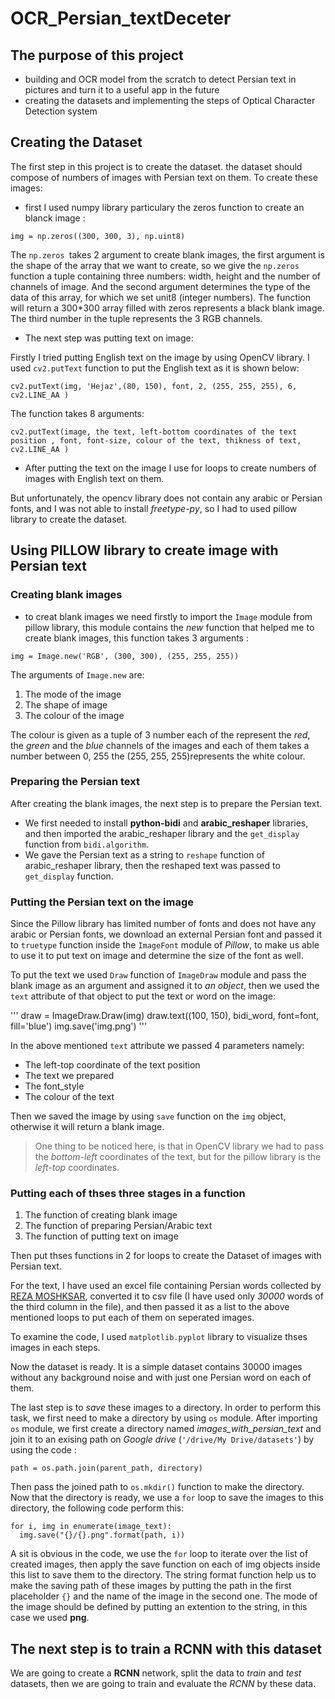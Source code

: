 # OCR_Persian_textDeceter

## The purpose of this project
* building and OCR model from the scratch to detect Persian text in pictures and turn it to a useful app in the future
* creating the datasets and implementing the steps of Optical Character Detection system


## Creating the Dataset
The first step in this project is to create the dataset. the dataset should compose of numbers of images with Persian text on them. To create these images:


+ first I used numpy library particulary the zeros function to create an blanck image :

`img = np.zeros((300, 300, 3), np.uint8)`

The `np.zeros `takes 2 argument to create blank images, the first argument is the shape of the array that we want to create, so we give the `np.zeros` function a  tuple containing three numbers: width, height and the number of channels of image. And the second argument determines the type of the data of this array, for which we set unit8 (integer numbers). The function will return a 300*300 array filled with zeros represents a black blank image. The third number in the tuple represents the 3 RGB channels.

+ The next step was putting text on image:


Firstly I tried putting English text on the image by using OpenCV library. I used `cv2.putText` function to put the English text as it is shown below:


`cv2.putText(img, 'Hejaz',(80, 150), font, 2, (255, 255, 255), 6, cv2.LINE_AA )`


The function takes 8 arguments:


`cv2.putText(image, the text, left-bottom coordinates of the text position , font, font-size, colour of the text, thikness of text, cv2.LINE_AA )`

+ After putting the text on the image I use for loops to create numbers of images with English text on them. 

But unfortunately, the opencv library does not contain any arabic or Persian fonts, and I was not able to install *freetype-py*, so I had to used pillow library to create the dataset.


## Using PILLOW library to create image with Persian text

### Creating blank images

- to creat blank images we need firstly to import the `Image` module from pillow library, this module contains the *new* function that helped me to create blank images, this function takes 3 arguments :


`img = Image.new('RGB', (300, 300), (255, 255, 255))`


The arguments of `Image.new` are:
 
 1. The mode of the image
 2. The shape of image 
 3. The colour of the image 
     
The colour is given as a tuple of 3 number each of the represent the *red*, the *green* and the *blue* channels of the images and each of them takes a number between 0, 255
the (255, 255, 255)represents the white colour.


### Preparing the Persian text
After creating the blank images, the next step is to prepare the Persian text.


  * We first needed to install **python-bidi** and __arabic_reshaper__ libraries, and then imported the arabic_reshaper library and the `get_display` function from `bidi.algorithm`. 
* We gave the Persian text as a string to `reshape` function of arabic_reshaper library, then the reshaped text was passed to `get_display` function.


### Putting the Persian text on the image
Since the Pillow library has limited number of fonts and does not have any arabic or Persian fonts, we download an external Persian font and passed it to `truetype` function inside the `ImageFont` module of *Pillow*, to make us able to use it to put text on image and determine the size of the font as well.


To put the text we used `Draw` function of `ImageDraw` module and pass the blank image as an argument and assigned it to *an object*, then we used the `text` attribute of that object to put the text or word on the image:

'''
draw = ImageDraw.Draw(img)
draw.text((100, 150), bidi_word, font=font, fill='blue')
img.save('img.png')
'''
       

In the above mentioned `text` attribute we passed 4 parameters namely:


- The left-top coordinate of the text position 
- The text we prepared 
- The font_style 
- The colour of the text


Then we saved the image by using `save` function on the `img` object, otherwise it will return a blank image. 


> One thing to be noticed here, is that in OpenCV library we had to pass the *bottom-left* coordinates of the text, but for the pillow library is the *left-top* coordinates.

### Putting each of thses three stages in a function 
 1. The function of creating blank image
 2. The function of preparing Persian/Arabic text
 3. The function of putting text on image

Then put thses functions in 2 for loops to create the Dataset of images with Persian text.


For the text, I have used an excel file containing Persian words collected by [REZA MOSHKSAR](https://groups.google.com/forum/#!topic/persian-computing/qM5NxAr344M), converted it to csv file (I have used only *30000* words of the third column in the file), and then passed it as a list to the above mentioned loops to put each of them on seperated images.


To examine the code, I used `matplotlib.pyplot` library to visualize thses images in each steps.


Now the dataset is ready. It is a simple dataset contains 30000 images without any background noise and with just one Persian word on each of them.

The last step is to *save* these images to a directory. In order to perform this task, we first need to make a directory by using `os` module. After importing `os` module, we first create a directory named *images_with_persian_text* and join it to an exising path on *Google drive* (`'/drive/My Drive/datasets'`) by using the code :

`path = os.path.join(parent_path, directory)`

Then  pass the joined path to `os.mkdir()` function to make the directory. Now that the directory is ready, we use a `for` loop to save the images to this directory, the following code perform this:

```
for i, img in enumerate(image_text):
  img.save("{}/{}.png".format(path, i))
```

A sit is obvious in the code, we use the `for` loop to iterate over the list of created images, then apply the save function on each of img objects inside this list to save them to the directory. The string format function help us to make the saving path of these images by putting the path in the first placeholder `{}` and the name of the image in the second one. The mode of the image should be defined by putting an extention to the string, in this case we used **png**. 



## The next step is to train a RCNN with this dataset

We are going to create a **RCNN** network, split the data to *train* and _test_ datasets, then we are going to train and evaluate the *RCNN* by these data.
